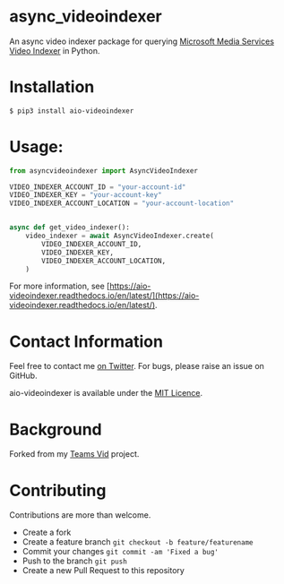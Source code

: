 # async_videoindexer
An async video indexer package for querying [Microsoft Media Services Video Indexer](https://docs.microsoft.com/en-us/azure/media-services/video-indexer/) in Python.

# Installation
   ```bash
   $ pip3 install aio-videoindexer
   ```


# Usage:
```python
from asyncvideoindexer import AsyncVideoIndexer

VIDEO_INDEXER_ACCOUNT_ID = "your-account-id"
VIDEO_INDEXER_KEY = "your-account-key"
VIDEO_INDEXER_ACCOUNT_LOCATION = "your-account-location"


async def get_video_indexer():
    video_indexer = await AsyncVideoIndexer.create(
        VIDEO_INDEXER_ACCOUNT_ID,
        VIDEO_INDEXER_KEY,
        VIDEO_INDEXER_ACCOUNT_LOCATION,
    )
```

For more information, see [https://aio-videoindexer.readthedocs.io/en/latest/](https://aio-videoindexer.readthedocs.io/en/latest/).

# Contact Information
Feel free to contact me [on Twitter](https://twitter.com/sealjay_clj). For bugs, please raise an issue on GitHub.

aio-videoindexer is available under the [MIT Licence](./LICENCE).

# Background
Forked from my [Teams Vid](https://github.com/sealjay-clj/teams-vid) project.

# Contributing
Contributions are more than welcome.
- Create a fork
- Create a feature branch `git checkout -b feature/featurename`
- Commit your changes `git commit -am 'Fixed a bug'`
- Push to the branch `git push`
- Create a new Pull Request to this repository